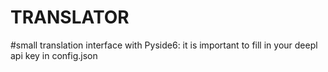 # TRANSLATOR

#small translation interface with Pyside6: it is important to fill in your deepl api key in config.json
